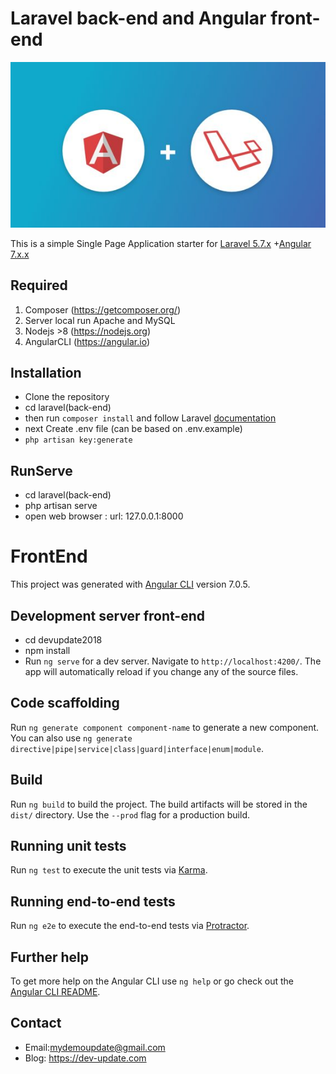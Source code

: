 # Laravel back-end and Angular front-end

![logo](logo.jpg "Logo")

This is a simple Single Page Application starter for [Laravel 5.7.x](https://laravel.com) +[Angular 7.x.x](https://angular.io/) 

## Required
1. Composer (https://getcomposer.org/)
2. Server local run Apache and MySQL
3. Nodejs >8 (https://nodejs.org)
4. AngularCLI (https://angular.io)

## Installation

- Clone the repository
- cd laravel(back-end) 
- then run `composer install` and follow Laravel [documentation](https://laravel.com)
- next Create .env file (can be based on .env.example)
- `php artisan key:generate`


## RunServe
- cd laravel(back-end)
- php artisan serve 
- open web browser : url: 127.0.0.1:8000

# FrontEnd

This project was generated with [Angular CLI](https://github.com/angular/angular-cli) version 7.0.5.

## Development server front-end
- cd devupdate2018
- npm install
- Run `ng serve` for a dev server. Navigate to `http://localhost:4200/`. The app will automatically reload if you change any of the source files.

## Code scaffolding

Run `ng generate component component-name` to generate a new component. You can also use `ng generate directive|pipe|service|class|guard|interface|enum|module`.

## Build

Run `ng build` to build the project. The build artifacts will be stored in the `dist/` directory. Use the `--prod` flag for a production build.

## Running unit tests

Run `ng test` to execute the unit tests via [Karma](https://karma-runner.github.io).

## Running end-to-end tests

Run `ng e2e` to execute the end-to-end tests via [Protractor](http://www.protractortest.org/).

## Further help

To get more help on the Angular CLI use `ng help` or go check out the [Angular CLI README](https://github.com/angular/angular-cli/blob/master/README.md).

## Contact
- Email:mydemoupdate@gmail.com
- Blog: https://dev-update.com
